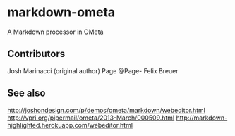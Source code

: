 markdown-ometa
==============

A Markdown processor in OMeta

## Contributors

Josh Marinacci (original author)
Page @Page-
Felix Breuer

## See also

http://joshondesign.com/p/demos/ometa/markdown/webeditor.html
http://vpri.org/pipermail/ometa/2013-March/000509.html
http://markdown-highlighted.herokuapp.com/webeditor.html

